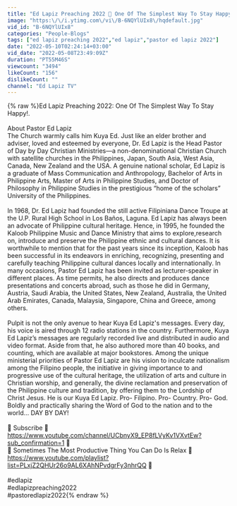 ```yaml
---
title: "Ed Lapiz Preaching 2022 🔴 One Of The Simplest Way To Stay Happy! ⚠️"
image: "https:\/\/i.ytimg.com\/vi\/B-6NQYlUIx8\/hqdefault.jpg"
vid_id: "B-6NQYlUIx8"
categories: "People-Blogs"
tags: ["ed lapiz preaching 2022","ed lapiz","pastor ed lapiz 2022"]
date: "2022-05-10T02:24:14+03:00"
vid_date: "2022-05-08T23:49:09Z"
duration: "PT55M46S"
viewcount: "3494"
likeCount: "156"
dislikeCount: ""
channel: "Ed Lapiz TV"
---
```

{% raw %}Ed Lapiz Preaching 2022: One Of The Simplest Way To Stay Happy!.<br /><br />About Pastor Ed Lapiz<br />The Church warmly calls him Kuya Ed. Just like an elder brother and adviser, loved and esteemed by everyone, Dr. Ed Lapiz is the Head Pastor of Day by Day Christian Ministries—a non-denominational Christian Church with satellite churches in the Philippines, Japan, South Asia, West Asia, Canada, New Zealand and the USA. A genuine national scholar, Ed Lapiz is a graduate of Mass Communication and Anthropology, Bachelor of Arts in Philippine Arts, Master of Arts in Philippine Studies, and Doctor of Philosophy in Philippine Studies in the prestigious “home of the scholars” University of the Philippines.<br /><br />In 1968, Dr. Ed Lapiz had founded the still active Filipiniana Dance Troupe at the U.P. Rural High School in Los Baños, Laguna. Ed Lapiz has always been an advocate of Philippine cultural heritage. Hence, in 1995, he founded the Kaloob Philippine Music and Dance Ministry that aims to explore,research on, introduce and preserve the Philippine ethnic and cultural dances. It is worthwhile to mention that for the past years since its inception, Kaloob has been successful in its endeavors in enriching, recognizing, presenting and carefully teaching Philippine cultural dances locally and internationally. In many occasions, Pastor Ed Lapiz has been invited as lecturer-speaker in different places. As time permits, he also directs and produces dance presentations and concerts abroad, such as those he did in Germany, Austria, Saudi Arabia, the United States, New Zealand, Australia, the United Arab Emirates, Canada, Malaysia, Singapore, China and Greece, among others. <br /><br />Pulpit is not the only avenue to hear Kuya Ed Lapiz's messages. Every day, his voice is aired through 12 radio stations in the country. Furthermore, Kuya Ed Lapiz’s messages are regularly recorded live and distributed in audio and video format. Aside from that, he also authored more than 40 books, and counting, which are available at major bookstores. Among the unique ministerial priorities of Pastor Ed Lapiz are his vision to inculcate nationalism among the Filipino people, the initiative in giving importance to and progressive use of the cultural heritage, the utilization of arts and culture in Christian worship, and generally, the divine reclamation and preservation of the Philippine culture and tradition, by offering them to the Lordship of Christ Jesus. He is our Kuya Ed Lapiz. Pro- Filipino. Pro- Country. Pro- God. Boldly and practically sharing the Word of God to the nation and to the world… DAY BY DAY!<br /><br />🔴 Subscribe 🔴 <a rel="nofollow" target="blank" href="https://www.youtube.com/channel/UCbnyX9_EP8fLVyKv1VXvtEw?sub_confirmation=1">https://www.youtube.com/channel/UCbnyX9_EP8fLVyKv1VXvtEw?sub_confirmation=1</a> 🔴<br />🔴 Sometimes The Most Productive Thing You Can Do Is Relax 🔴 <a rel="nofollow" target="blank" href="https://www.youtube.com/playlist?list=PLxjZ2QHUr26o9AL6XAhNPvdgrFy3nhrQQ">https://www.youtube.com/playlist?list=PLxjZ2QHUr26o9AL6XAhNPvdgrFy3nhrQQ</a> 🔴<br /><br />#edlapiz<br />#edlapizpreaching2022<br />#pastoredlapiz2022{% endraw %}
